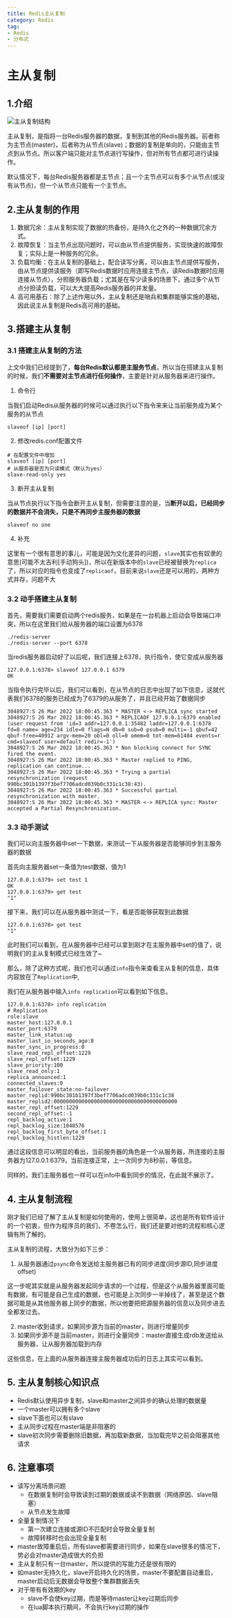 ```yaml
---
title: Redis主从复制
category: Redis
tag:
- Redis
- 分布式
---
```

# 主从复制

## 1.介绍

![主从复制结构](C:\Users\77856\Desktop\学习\java-top-view\doc\db\redis\images\主从复制结构.png)

主从复制，是指将一台Redis服务器的数据，复制到其他的Redis服务器。前者称为主节点(master)，后者称为从节点(slave)；数据的复制是单向的，只能由主节点到从节点。所以客户端只能对主节点进行写操作，但对所有节点都可进行读操作。

默认情况下，每台Redis服务器都是主节点；且一个主节点可以有多个从节点(或没有从节点)，但一个从节点只能有一个主节点。

## 2.主从复制的作用

1. 数据冗余：主从复制实现了数据的热备份，是持久化之外的一种数据冗余方式。
2. 故障恢复：当主节点出现问题时，可以由从节点提供服务，实现快速的故障恢复；实际上是一种服务的冗余。
3. 负载均衡：在主从复制的基础上，配合读写分离，可以由主节点提供写服务，由从节点提供读服务（即写Redis数据时应用连接主节点，读Redis数据时应用连接从节点），分担服务器负载；尤其是在写少读多的场景下，通过多个从节点分担读负载，可以大大提高Redis服务器的并发量。
4. 高可用基石：除了上述作用以外，主从复制还是哨兵和集群能够实施的基础，因此说主从复制是Redis高可用的基础。

## 3.搭建主从复制

### 3.1 搭建主从复制的方法

上文中我们已经提到了，**每台Redis默认都是主服务节点**，所以当在搭建主从复制的时候，我们**不需要对主节点进行任何操作**，主要是针对从服务器来进行操作。

1. 命令行

当我们启动Redis从服务器的时候可以通过执行以下指令来来让当前服务成为某个服务的从节点

```shell
slaveof [ip] [port]
```

2. 修改redis.conf配置文件

```
# 在配置文件中增加
slaveof [ip] [port]
# 从服务器是否为只读模式（默认为yes）
slave-read-only yes
```

3. 断开主从复制

当从节点执行以下指令会断开主从复制，但需要注意的是，当**断开以后，已经同步的数据并不会消失，只是不再同步主服务器的数据**

```
slaveof no one
```

4. 补充

这里有一个很有意思的事儿，可能是因为文化差异的问题，`slave`其实也有奴隶的意思(可能不太吉利[手动狗头])，所以在新版本中的`slave`已经被替换为`replica`了，所以对应的指令也变成了`replicaof`，目前来说`slave`还是可以用的，两种方式并存，问题不大

### 3.2 动手搭建主从复制

首先，需要我们需要启动两个redis服务，如果是在一台机器上启动会导致端口冲突，所以在这里我们给从服务器的端口设置为6378

```shell
./redis-server
./redis-server --port 6378
```

当redis服务器启动好了以后呢，我们连接上6378，执行指令，使它变成从服务器

```shell
127.0.0.1:6378> slaveof 127.0.0.1 6379
OK
```

当指令执行完毕以后，我们可以看到，在从节点的日志中出现了如下信息，这就代表我们6378的服务已经成为了6379的从服务了，并且已经开始了数据同步

```
3048927:S 26 Mar 2022 18:00:45.363 * MASTER <-> REPLICA sync started
3048927:S 26 Mar 2022 18:00:45.363 * REPLICAOF 127.0.0.1:6379 enabled (user request from 'id=3 addr=127.0.0.1:35482 laddr=127.0.0.1:6378 fd=8 name= age=234 idle=0 flags=N db=0 sub=0 psub=0 multi=-1 qbuf=42 qbuf-free=40912 argv-mem=20 obl=0 oll=0 omem=0 tot-mem=61484 events=r cmd=slaveof user=default redir=-1')
3048927:S 26 Mar 2022 18:00:45.363 * Non blocking connect for SYNC fired the event.
3048927:S 26 Mar 2022 18:00:45.363 * Master replied to PING, replication can continue...
3048927:S 26 Mar 2022 18:00:45.363 * Trying a partial resynchronization (request 990bc301b1397f3bef7706adcd039b0c331c1c38:43).
3048927:S 26 Mar 2022 18:00:45.363 * Successful partial resynchronization with master.
3048927:S 26 Mar 2022 18:00:45.363 * MASTER <-> REPLICA sync: Master accepted a Partial Resynchronization.
```

### 3.3 动手测试

我们可以向主服务器中set一下数据，来测试一下从服务器是否能够同步到主服务器的数据

首先向主服务器set一条值为test数据，值为1

```
127.0.0.1:6379> set test 1
OK
127.0.0.1:6379> get test
"1"
```

接下来，我们可以在从服务器中测试一下，看是否能够获取到此数据

```
127.0.0.1:6378> get test
"1"
```

此时我们可以看到，在从服务器中已经可以拿到刚才在主服务器中set的值了，说明我们的主从复制模式已经生效了~

那么，除了这种方式呢，我们也可以通过`info`指令来查看主从复制的信息，具体内容放在了`Replication`中,

我们在从服务器中输入`info replication`可以看到如下信息。

```
127.0.0.1:6378> info replication
# Replication
role:slave
master_host:127.0.0.1
master_port:6379
master_link_status:up
master_last_io_seconds_ago:8
master_sync_in_progress:0
slave_read_repl_offset:1229
slave_repl_offset:1229
slave_priority:100
slave_read_only:1
replica_announced:1
connected_slaves:0
master_failover_state:no-failover
master_replid:990bc301b1397f3bef7706adcd039b0c331c1c38
master_replid2:0000000000000000000000000000000000000000
master_repl_offset:1229
second_repl_offset:-1
repl_backlog_active:1
repl_backlog_size:1048576
repl_backlog_first_byte_offset:1
repl_backlog_histlen:1229
```

通过这段信息可以明显的看出，当前服务器的角色是一个从服务器，所连接的主服务器为127.0.0.1:6379，当前连接正常，上一次同步为8秒前，等信息。

同样的，我们主服务器也一样可以在info中看到同步的情况，在此就不展示了。

## 4. 主从复制流程

刚才我们已经了解了主从复制是如何使用的，使用上很简单，这也是所有软件设计的一个初衷，但作为程序员的我们，不卷怎么行，我们还是要对他的流程和核心逻辑有所了解的。

主从复制的流程，大致分为如下三步：

1. 从服务器通过`psync`命令发送给主服务器已有的同步进度(同步源ID,同步进度offset)

这一步呢其实就是从服务器发起同步请求的一个过程，但是这个从服务器里面可能有数据，有可能是自己生成的数据，也可能是上次同步一半掉线了，甚至是这个数据可能是从其他服务器上同步的数据，所以他要把把源服务器的信息以及同步进去全都发过去。

2. master收到请求，如果同步源为当前的master，则进行增量同步
3. 如果同步源不是当前master，则进行全量同步：master直接生成rdb发送给从服务器，让从服务器加载到内存

这些信息，在上面的从服务器连接主服务器成功后的日志上其实可以看到。

## 5. 主从复制核心知识点

- Redis默认使用异步复制，slave和master之间异步的确认处理的数据量
- 一个master可以拥有多个slave
- slave下面也可以有slave
- 主从同步过程在master端是非阻塞的
- slave初次同步需要删除旧数据，再加载新数据，当加载完毕之前会阻塞其他请求

## 6. 注意事项

- 读写分离场景问题
  - 在数据复制时会导致读到过期的数据或读不到数据（网络原因、slave阻塞）
  - 从节点发生故障
- 全量复制情况下
  - 第一次建立连接或源ID不匹配时会导致全量复制
  - 故障转移时也会出现全量复制
- master故障重启后，所有slave都需要进行同步，如果在slave很多的情况下，势必会对master造成很大的负担
- 主从复制只有一台master，所以提供的写能力还是很有限的
- 如master无持久化，slave开启持久化的场景，master不要配置自动重启，master启动后无数据会导致整个集群数据丢失
- 对于带有有效期的key
  - slave不会使key过期，而是等待master让key过期后同步
  - 在lua脚本执行期间，不会执行key过期的操作
